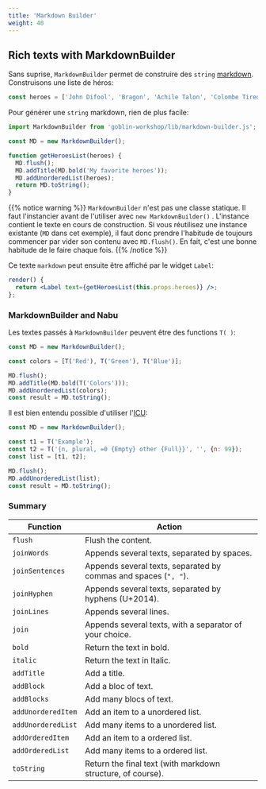 ```yaml
---
title: 'Markdown Builder'
weight: 40
---
```


## Rich texts with MarkdownBuilder

Sans suprise, `MarkdownBuilder` permet de construire des `string` [markdown][1].
Construisons une liste de héros:

```jsx
const heroes = ['John Difool', 'Bragon', 'Achile Talon', 'Colombe Tiredaile'];
```

Pour générer une `string` markdown, rien de plus facile:

```jsx
import MarkdownBuilder from 'goblin-workshop/lib/markdown-builder.js';

const MD = new MarkdownBuilder();

function getHeroesList(heroes) {
  MD.flush();
  MD.addTitle(MD.bold('My favorite heroes'));
  MD.addUnorderedList(heroes);
  return MD.toString();
}
```

{{% notice warning %}} `MarkdownBuilder` n'est pas une classe statique. Il faut
l'instancier avant de l'utiliser avec `new MarkdownBuilder()` . L'instance
contient le texte en cours de construction. Si vous réutilisez une instance
existante (`MD` dans cet exemple), il faut donc prendre l'habitude de toujours
commencer par vider son contenu avec `MD.flush()`. En fait, c'est une bonne
habitude de le faire chaque fois. {{% /notice %}}

Ce texte `markdown` peut ensuite être affiché par le widget `Label`:

```jsx
render() {
  return <Label text={getHeroesList(this.props.heroes)} />;
};
```

### MarkdownBuilder and Nabu

Les textes passés à `MarkdownBuilder` peuvent être des functions `T( )`:

```jsx
const MD = new MarkdownBuilder();

const colors = [T('Red'), T('Green'), T('Blue')];

MD.flush();
MD.addTitle(MD.bold(T('Colors')));
MD.addUnorderedList(colors);
const result = MD.toString();
```

Il est bien entendu possible d'utiliser l'[ICU](/goblins/nabu/t):

```jsx
const MD = new MarkdownBuilder();

const t1 = T('Example');
const t2 = T('{n, plural, =0 {Empty} other {Full}}', '', {n: 99});
const list = [t1, t2];

MD.flush();
MD.addUnorderedList(list);
const result = MD.toString();
```

### Summary

| Function           | Action                                                          |
| ------------------ | --------------------------------------------------------------- |
| `flush`            | Flush the content.                                              |
| `joinWords`        | Appends several texts, separated by spaces.                     |
| `joinSentences`    | Appends several texts, separated by commas and spaces (`", "`). |
| `joinHyphen`       | Appends several texts, separated by hyphens (U+2014).           |
| `joinLines`        | Appends several lines.                                          |
| `join`             | Appends several texts, with a separator of your choice.         |
| `bold`             | Return the text in bold.                                        |
| `italic`           | Return the text in Italic.                                      |
| `addTitle`         | Add a title.                                                    |
| `addBlock`         | Add a bloc of text.                                             |
| `addBlocks`        | Add many blocs of text.                                         |
| `addUnorderedItem` | Add an item to a unordered list.                                |
| `addUnorderedList` | Add many items to a unordered list.                             |
| `addOrderedItem`   | Add an item to a ordered list.                                  |
| `addOrderedList`   | Add many items to a ordered list.                               |
| `toString`         | Return the final text (with markdown structure, of course).     |

[1]: https://en.wikipedia.org/wiki/Markdown
